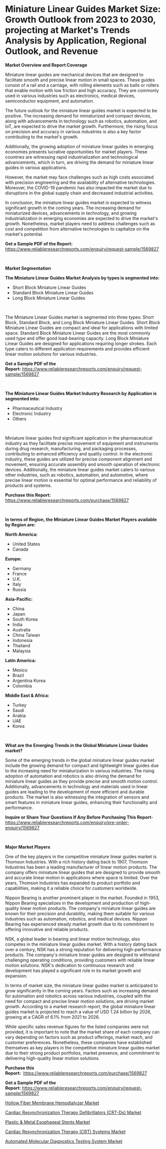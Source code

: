 <p><h1>Miniature Linear Guides Market Size: Growth Outlook from 2023 to 2030, projecting at Market's Trends Analysis by Application, Regional Outlook, and Revenue</h1></p><p><strong>Market Overview and Report Coverage</strong></p>
<p><p>Miniature linear guides are mechanical devices that are designed to facilitate smooth and precise linear motion in small spaces. These guides consist of a rail and a carriage, with rolling elements such as balls or rollers that enable motion with low friction and high accuracy. They are commonly used in various industries such as electronics, medical devices, semiconductor equipment, and automation.</p><p>The future outlook for the miniature linear guides market is expected to be positive. The increasing demand for miniaturized and compact devices, along with advancements in technology such as robotics, automation, and IoT, are expected to drive the market growth. Furthermore, the rising focus on precision and accuracy in various industries is also a key factor contributing to the market's growth.</p><p>Additionally, the growing adoption of miniature linear guides in emerging economies presents lucrative opportunities for market players. These countries are witnessing rapid industrialization and technological advancements, which in turn, are driving the demand for miniature linear guides in various applications.</p><p>However, the market may face challenges such as high costs associated with precision engineering and the availability of alternative technologies. Moreover, the COVID-19 pandemic has also impacted the market due to disruptions in the global supply chain and decreased industrial activities.</p><p>In conclusion, the miniature linear guides market is expected to witness significant growth in the coming years. The increasing demand for miniaturized devices, advancements in technology, and growing industrialization in emerging economies are expected to drive the market's growth. Nonetheless, market players need to address challenges such as cost and competition from alternative technologies to capitalize on the market's potential.</p></p>
<p><strong>Get a Sample PDF of the Report:</strong> <a href="https://www.reliableresearchreports.com/enquiry/request-sample/1569827">https://www.reliableresearchreports.com/enquiry/request-sample/1569827</a></p>
<p>&nbsp;</p>
<p><strong>Market Segmentation</strong></p>
<p><strong>The Miniature Linear Guides Market Analysis by types is segmented into:</strong></p>
<p><ul><li>Short Block Miniature Linear Guides</li><li>Standard Block Miniature Linear Guides</li><li>Long Block Miniature Linear Guides</li></ul></p>
<p>&nbsp;</p>
<p><p>The Miniature Linear Guides market is segmented into three types: Short Block, Standard Block, and Long Block Miniature Linear Guides. Short Block Miniature Linear Guides are compact and ideal for applications with limited space. Standard Block Miniature Linear Guides are the most commonly used type and offer good load-bearing capacity. Long Block Miniature Linear Guides are designed for applications requiring longer strokes. Each type caters to different application requirements and provides efficient linear motion solutions for various industries.</p></p>
<p><strong>Get a Sample PDF of the Report:</strong>&nbsp;<a href="https://www.reliableresearchreports.com/enquiry/request-sample/1569827">https://www.reliableresearchreports.com/enquiry/request-sample/1569827</a></p>
<p>&nbsp;</p>
<p><strong>The Miniature Linear Guides Market Industry Research by Application is segmented into:</strong></p>
<p><ul><li>Pharmaceutical Industry</li><li>Electronic Industry</li><li>Others</li></ul></p>
<p>&nbsp;</p>
<p><p>Miniature linear guides find significant application in the pharmaceutical industry as they facilitate precise movement of equipment and instruments during drug research, manufacturing, and packaging processes, contributing to enhanced efficiency and quality control. In the electronic industry, these guides are utilized for precise component alignment and movement, ensuring accurate assembly and smooth operation of electronic devices. Additionally, the miniature linear guides market caters to various other industries, such as robotics, automation, and automotive, where precise linear motion is essential for optimal performance and reliability of products and systems.</p></p>
<p><strong>Purchase this Report:</strong>&nbsp; <a href="https://www.reliableresearchreports.com/purchase/1569827">https://www.reliableresearchreports.com/purchase/1569827</a></p>
<p>&nbsp;</p>
<p><strong>In terms of Region, the Miniature Linear Guides Market Players available by Region are:</strong></p>
<p>
    <p> <strong> North America: </strong>
        <ul>
            <li>United States</li>
            <li>Canada</li>
        </ul>
        </p> 
    <p> <strong> Europe: </strong>
        <ul>
            <li>Germany</li>
            <li>France</li>
            <li>U.K.</li>
            <li>Italy</li>
            <li>Russia</li>
        </ul>
        </p> 
    <p> <strong> Asia-Pacific: </strong>
        <ul>
            <li>China</li>
            <li>Japan</li>
            <li>South Korea</li>
            <li>India</li>
            <li>Australia</li>
            <li>China Taiwan</li>
            <li>Indonesia</li>
            <li>Thailand</li>
            <li>Malaysia</li>
        </ul>
        </p> 
    <p> <strong> Latin America: </strong>
        <ul>
            <li>Mexico</li>
            <li>Brazil</li>
            <li>Argentina Korea</li>
            <li>Colombia</li>
        </ul>
        </p> 
    <p> <strong> Middle East & Africa: </strong>
        <ul>
            <li>Turkey</li>
            <li>Saudi</li>
            <li>Arabia</li>
            <li>UAE</li>
            <li>Korea</li>
        </ul>
    </p>
    </p>
<p>&nbsp;</p>
<p><strong>What are the Emerging Trends in the Global Miniature Linear Guides market?</strong></p>
<p><p>Some of the emerging trends in the global miniature linear guides market include the growing demand for compact and lightweight linear guides due to the increasing need for miniaturization in various industries. The rising adoption of automation and robotics is also driving the demand for miniature linear guides as they provide precise and smooth motion control. Additionally, advancements in technology and materials used in linear guides are leading to the development of more efficient and durable products. The market is also witnessing the integration of sensors and smart features in miniature linear guides, enhancing their functionality and performance.</p></p>
<p><strong>Inquire or Share Your Questions If Any Before Purchasing This Report</strong>- <a href="https://www.reliableresearchreports.com/enquiry/pre-order-enquiry/1569827">https://www.reliableresearchreports.com/enquiry/pre-order-enquiry/1569827</a></p>
<p>&nbsp;</p>
<p><strong>Major Market Players</strong></p>
<p><p>One of the key players in the competitive miniature linear guides market is Thomson Industries. With a rich history dating back to 1907, Thomson Industries has been a leading manufacturer of linear motion products. The company offers miniature linear guides that are designed to provide smooth and accurate linear motion in applications where space is limited. Over the years, Thomson Industries has expanded its product portfolio and capabilities, making it a reliable choice for customers worldwide.</p><p>Nippon Bearing is another prominent player in the market. Founded in 1953, Nippon Bearing specializes in the development and production of high-quality linear motion products. The company's miniature linear guides are known for their precision and durability, making them suitable for various industries such as automation, robotics, and medical devices. Nippon Bearing has experienced steady market growth due to its commitment to offering innovative and reliable products.</p><p>NSK, a global leader in bearing and linear motion technology, also competes in the miniature linear guides market. With a history dating back over a century, NSK has a strong reputation for delivering high-performance products. The company's miniature linear guides are designed to withstand challenging operating conditions, providing customers with reliable linear motion solutions. NSK's dedication to continuous research and development has played a significant role in its market growth and expansion.</p><p>In terms of market size, the miniature linear guides market is anticipated to grow significantly in the coming years. Factors such as increasing demand for automation and robotics across various industries, coupled with the need for compact and precise linear motion solutions, are driving market growth. According to a market research report, the global miniature linear guides market is projected to reach a value of USD 1.24 billion by 2026, growing at a CAGR of 6.1% from 2021 to 2026.</p><p>While specific sales revenue figures for the listed companies were not provided, it is important to note that the market share of each company can vary depending on factors such as product offerings, market reach, and customer preferences. Nonetheless, these companies have established themselves as key players in the competitive miniature linear guides market due to their strong product portfolios, market presence, and commitment to delivering high-quality linear motion solutions.</p></p>
<p><strong>Purchase this Report:</strong>&nbsp;&nbsp;<a href="https://www.reliableresearchreports.com/purchase/1569827">https://www.reliableresearchreports.com/purchase/1569827</a></p>
<p></p>
<p><strong>Get a Sample PDF of the Report:</strong>&nbsp;<a href="https://www.reliableresearchreports.com/enquiry/request-sample/1569827">https://www.reliableresearchreports.com/enquiry/request-sample/1569827</a></p>
<p><p><a href="https://www.linkedin.com/pulse/hollow-fiber-membrane-hemodialyzer-market-size-share-amp-trends-row6e/">Hollow Fiber Membrane Hemodialyzer Market</a></p><p><a href="https://medium.com/@damorgan64868/cardiac-resynchronization-therapy-defibrillators-crt-ds-market-trends-and-market-analysis-5f1ba7bff83e">Cardiac Resynchronization Therapy Defibrillators (CRT-Ds) Market</a></p><p><a href="https://www.linkedin.com/pulse/plastic-amp-metal-esophageal-stents-market-size-growth-forecast-pxkbe/">Plastic & Metal Esophageal Stents Market</a></p><p><a href="https://medium.com/@peterm12562/cardiac-resynchronization-therapy-crt-systems-market-comprehensive-assessment-by-type-36af2deefbed">Cardiac Resynchronization Therapy (CRT) Systems Market</a></p><p><a href="https://www.linkedin.com/pulse/decoding-automated-molecular-diagnostics-testing-system-ofate/">Automated Molecular Diagnostics Testing System Market</a></p></p>